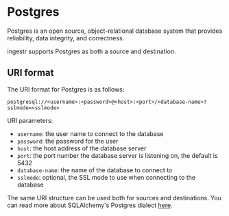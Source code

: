 # Postgres
Postgres is an open source, object-relational database system that provides reliability, data integrity, and correctness.

ingestr supports Postgres as both a source and destination.

## URI format
The URI format for Postgres is as follows:

```plaintext
postgresql://<username>:<password>@<host>:<port>/<database-name>?sslmode=<sslmode>
```

URI parameters:
- `username`: the user name to connect to the database
- `password`: the password for the user
- `host`: the host address of the database server
- `port`: the port number the database server is listening on, the default is 5432
- `database-name`: the name of the database to connect to
- `sslmode`: optional, the SSL mode to use when connecting to the database

The same URI structure can be used both for sources and destinations. You can read more about SQLAlchemy's Postgres dialect [here](https://docs.sqlalchemy.org/en/14/dialects/postgresql.html).
